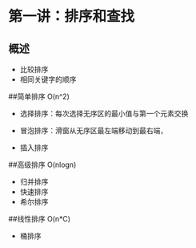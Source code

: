 # 第一讲：排序和查找
## 概述
- 比较排序
- 相同关键字的顺序

##简单排序 O(n^2)
- 选择排序：每次选择无序区的最小值与第一个元素交换
- 冒泡排序：滑窗从无序区最左端移动到最右端，

- 插入排序

##高级排序 O(nlogn)
- 归并排序
- 快速排序
- 希尔排序

##线性排序 O(n*C)
- 桶排序


